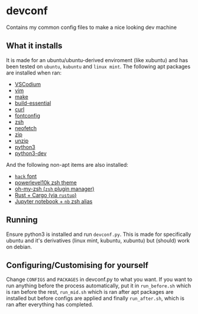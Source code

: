 # devconf

Contains my common config files to make a nice looking dev machine

## What it installs

It is made for an ubuntu/ubuntu-derived enviroment (like xubuntu) and has been tested on `ubuntu`, `kubuntu` and `linux mint`. The following apt packages are installed when ran:

- [VSCodium](https://vscodium.com/)
- [vim](https://en.wikipedia.org/wiki/Vim_(text_editor))
- [make](https://en.wikipedia.org/wiki/Make_(software))
- [build-essential](https://packages.debian.org/bullseye/build-essential)
- [curl](https://en.wikipedia.org/wiki/CURL)
- [fontconfig](https://en.wikipedia.org/wiki/Fontconfig)
- [zsh](https://en.wikipedia.org/wiki/Z_shell)
- [neofetch](https://github.com/dylanaraps/neofetch)
- [zip](https://packages.debian.org/bullseye/zip)
- [unzip](https://packages.debian.org/buster/unzip)
- [python3](https://en.wikipedia.org/wiki/Python_(programming_language))
- [python3-dev](https://packages.debian.org/bullseye/python3-dev)

And the following non-apt items are also installed:

- [`hack` font](https://sourcefoundry.org/hack/)
- [powerlevel10k zsh theme](https://github.com/romkatv/powerlevel10k)
- [oh-my-zsh (`zsh` plugin manager)](https://ohmyz.sh/)
- [Rust + Cargo (via `rustup`)](https://en.wikipedia.org/wiki/Rust_(programming_language))
- [Jupyter notebook + `nb` zsh alias](https://jupyter.org/)

## Running

Ensure python3 is installed and run `devconf.py`. This is made for specifically ubuntu and it's derivatives (linux mint, kubuntu, xubuntu) but (should) work on debian.

## Configuring/Customising for yourself

Change `CONFIGS` and `PACKAGES` in devconf.py to what you want. If you want to run anything before the process automatically, put it in `run_before.sh` which is ran before the rest, `run_mid.sh` which is ran after apt packages are installed but before configs are applied and finally `run_after.sh`, which is ran after everything has completed.
